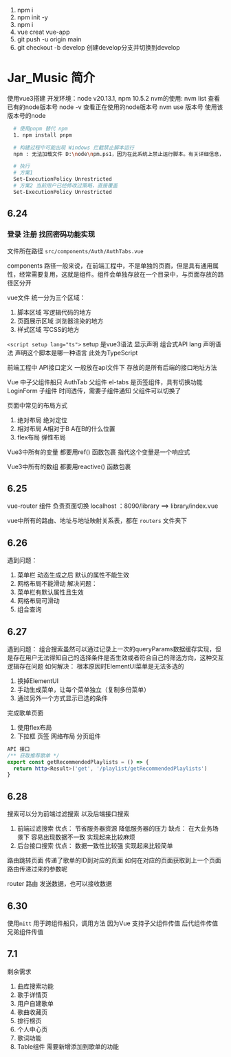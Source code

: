 1. npm i
2. npm init -y
3. npm i
4. vue creat vue-app
5. git push -u origin main
6. git checkout -b develop 创建develop分支并切换到develop

# Jar_Music 简介
使用vue3搭建
开发环境：node v20.13.1, npm 10.5.2
nvm的使用: nvm list 查看已有的node版本号
          node -v 查看正在使用的node版本号
          nvm use 版本号 使用该版本号的node

```sh
  # 使用pnpm 替代 npm
  1. npm install pnpm

  # 构建过程中可能出现 Windows 拦截禁止脚本运行
  npm : 无法加载文件 D:\node\npm.ps1，因为在此系统上禁止运行脚本。有关详细信息，请参阅 https:/go.microsoft.com/fwlink/?LinkID=135170 中的 about_Execution_Policies。 所在位置 行:1 字符: 1 + npm install -g pnpm + ~~~     + CategoryInfo          : SecurityErro

  # 执行
  # 方案1
  Set-ExecutionPolicy Unrestricted
  # 方案2 当前用户已经修改过策略，直接覆盖
  Set-ExecutionPolicy Unrestricted
```

## 6.24

### 登录 注册 找回密码功能实现

文件所在路径 `src/components/Auth/AuthTabs.vue`

components 路径一般来说，在前端工程中，不是单独的页面，但是具有通用属性，经常需要复用，这就是组件。组件会单独存放在一个目录中，与页面存放的路径区分开

vue文件 统一分为三个区域：
1. 脚本区域 写逻辑代码的地方
2. 页面展示区域 浏览器渲染的地方
3. 样式区域 写CSS的地方

`<script setup lang="ts">`
setup 是vue3语法 显示声明 组合式API
lang 声明语法 声明这个脚本是哪一种语言 此处为TypeScript

前端工程中 API接口定义 一般放在api文件下 存放的是所有后端的接口地址方法


Vue 中子父组件船只
AuthTab 父组件 el-tabs 是页签组件，具有切换功能
LoginForm 子组件 时间透传，需要子组件通知 父组件可以切换了


页面中常见的布局方式
1. 绝对布局 绝对定位
2. 相对布局 A相对于B A在B的什么位置
3. flex布局 弹性布局

Vue3中所有的变量 都要用ref() 函数包裹 指代这个变量是一个响应式

Vue3中所有的数组 都要用reactive() 函数包裹

## 6.25

vue-router 组件 负责页面切换
localhost ：8090/library ==> library/index.vue

vue中所有的路由、地址与地址映射关系表，都在 `routers` 文件夹下


## 6.26
遇到问题：
1. 菜单栏 动态生成之后 默认的属性不能生效
2. 网格布局不能滑动
解决问题：
1. 菜单栏有默认属性且生效
2. 网格布局可滑动
3. 组合查询

## 6.27
遇到问题：
组合搜索虽然可以通过记录上一次的queryParams数据缓存实现，但是存在用户无法得知自己的选择条件是否生效或者符合自己的筛选方向，这种交互逻辑存在问题
如何解决：
根本原因时ElementUI菜单是无法多选的 
1. 换掉ElementUI
2. 手动生成菜单，让每个菜单独立（复制多份菜单）
3. 通过另外一个方式显示已选的条件 

完成歌单页面
1. 使用flex布局
2. 下拉框 页签 网络布局 分页组件

```ts
API 接口
/** 获取推荐歌单 */
export const getRecommendedPlaylists = () => {
  return http<Result>('get', '/playlist/getRecommendedPlaylists')
}
```

## 6.28 
搜索可以分为前端过滤搜索 以及后端接口搜索
1. 前端过滤搜索 
   优点： 节省服务器资源 降低服务器的压力 
   缺点： 在大业务场景下 容易出现数据不一致 实现起来比较麻烦
2. 后台接口搜索
   优点： 数据一致性比较强 实现起来比较简单

路由跳转页面 传递了歌单的ID到对应的页面
如何在对应的页面获取到上一个页面路由传递过来的参数呢

router 路由 发送数据，也可以接收数据

## 6.30
使用`mitt` 用于跨组件船只，调用方法
因为Vue 支持子父组件传值 后代组件传值 兄弟组件传值


## 7.1
剩余需求
1. 曲库搜索功能
2. 歌手详情页
3. 用户自建歌单
4. 歌曲收藏页
5. 排行榜页
6. 个人中心页
7. 歌词功能
8. Table组件 需要新增添加到歌单的功能